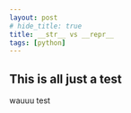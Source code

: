 ```yaml
---
layout: post
# hide_title: true
title: __str__ vs __repr__
tags: [python]
---
```


## This is all just a test

wauuu test